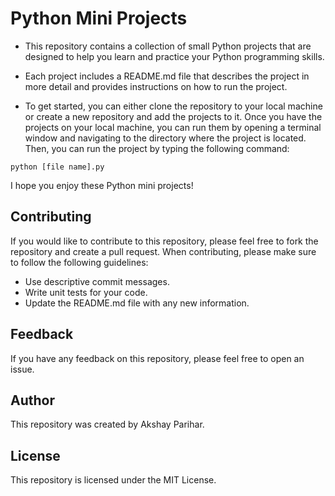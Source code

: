 # Python Mini Projects

* This repository contains a collection of small Python projects that are designed to help you learn and practice your Python programming skills.

* Each project includes a README.md file that describes the project in more detail and provides instructions on how to run the project.

* To get started, you can either clone the repository to your local machine or create a new repository and add the projects to it. Once you have the projects on your local machine, you can run them by opening a terminal window and navigating to the directory where the project is located. Then, you can run the project by typing the following command:


`python [file name].py`


I hope you enjoy these Python mini projects!

## Contributing


If you would like to contribute to this repository, please feel free to fork the repository and create a pull request. When contributing, please make sure to follow the following guidelines:

* Use descriptive commit messages.
* Write unit tests for your code.
* Update the README.md file with any new information.

## Feedback


If you have any feedback on this repository, please feel free to open an issue.

## Author


This repository was created by Akshay Parihar.

## License


This repository is licensed under the MIT License.
